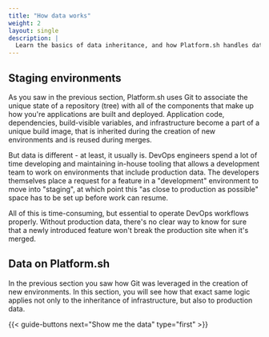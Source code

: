 ```yaml
---
title: "How data works"
weight: 2
layout: single
description: |
  Learn the basics of data inheritance, and how Platform.sh handles data to provide true staging environments.
---
```


## Staging environments

As you saw in the previous section, Platform.sh uses Git to associate the unique state of a repository (tree) with all of the components that make up how you're applications are built and deployed.
Application code, dependencies, build-visible variables, and infrastructure become a part of a unique build image, that is inherited during the creation of new environments and is reused during merges.

But data is different - at least, it usually is.
DevOps engineers spend a lot of time developing and maintaining in-house tooling that allows a development team to work on environments that include production data. 
The developers themselves place a request for a feature in a "development" environment to move into "staging", at which point this "as close to production as possible" space has to be set up before work can resume. 

All of this is time-consuming, but essential to operate DevOps workflows properly.
Without production data, there's no clear way to know for sure that a newly introduced feature won't break the production site when it's merged. 

## Data on Platform.sh

In the previous section you saw how Git was leveraged in the creation of new environments.
In this section, you will see how that exact same logic applies not only to the inheritance of infrastructure, but also to production data. 

{{< guide-buttons next="Show me the data" type="first" >}}
